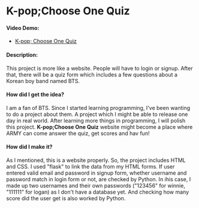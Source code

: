 # K-pop;Choose One Quiz

#### Video Demo:

- [K-pop; Choose One Quiz](https://youtu.be/l_fuwlRFaGg)

#### Description:

This project is more like a website. People will have to login or signup. After that, there will be a quiz form which includes a few questions about a Korean boy band named BTS.

#### How did I get the idea?

I am a fan of BTS. Since I started learning programming, I've been wanting to do a project about them.
A project which I might be able to release one day in real world.
After learning more things in programming, I will polish this project.
**K-pop;Choose One Quiz** website might become a place where ARMY can come answer the quiz, get scores and hav fun!

#### How did I make it?

As I mentioned, this is a website properly. So, the project includes HTML and CSS.
I used "flask" to link the data from my HTML forms. If user entered valid email and password in signup form, whether username and password match in login form or not, are checked by Python. In ihis case, I made up two usernames and their own passwords ("123456" for winnie, "111111" for logan) as I don't have a database yet. And checking how many score did the user get is also worked by Python.
